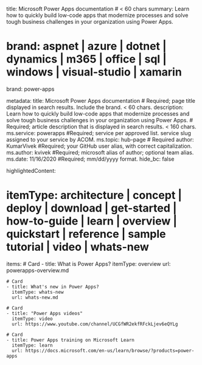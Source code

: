 
title: Microsoft Power Apps documentation # < 60 chars
summary: Learn how to quickly build low-code apps that modernize processes and solve tough business challenges in your organization using Power Apps.
# brand: aspnet | azure | dotnet | dynamics | m365 | office | sql | windows | visual-studio | xamarin
brand: power-apps

metadata:
  title: Microsoft Power Apps documentation # Required; page title displayed in search results. Include the brand. < 60 chars.
  description: Learn how to quickly build low-code apps that modernize processes and solve tough business challenges in your organization using Power Apps. # Required; article description that is displayed in search results. < 160 chars.
  ms.service: powerapps #Required; service per approved list. service slug assigned to your service by ACOM.
  ms.topic: hub-page # Required
  author: KumarVivek #Required; your GitHub user alias, with correct capitalization.
  ms.author: kvivek #Required; microsoft alias of author; optional team alias.
  ms.date: 11/16/2020 #Required; mm/dd/yyyy format.
  hide_bc: false


highlightedContent:

# itemType: architecture | concept | deploy | download | get-started | how-to-guide | learn | overview | quickstart | reference | sample tutorial | video | whats-new

  items:
    # Card
    - title: What is Power Apps?
      itemType: overview
      url: powerapps-overview.md

    # Card
    - title: What's new in Power Apps?
      itemType: whats-new
      url: whats-new.md

    # Card
    - title: "Power Apps videos"
      itemType: video
      url: https://www.youtube.com/channel/UCGfWR2ekfRFckLjev6eQYLg

    # Card
    - title: Power Apps training on Microsoft Learn
      itemType: learn
      url: https://docs.microsoft.com/en-us/learn/browse/?products=power-apps
